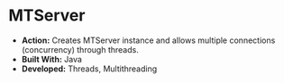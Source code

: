 # MTServer
* __Action:__ Creates MTServer instance and allows multiple connections (concurrency) through threads. 
* __Built With:__ Java
* __Developed:__ Threads, Multithreading
